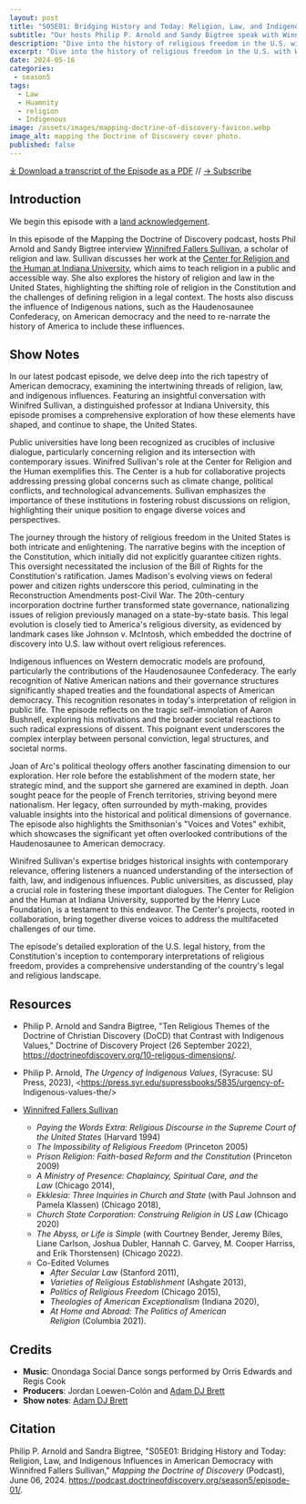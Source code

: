 ```yaml
---
layout: post
title: "S05E01: Bridging History and Today: Religion, Law, and Indigenous Influences in American Democracy with Winnifred Fallers Sullivan" 
subtitle: "Our hosts Philip P. Arnold and Sandy Bigtree speak with Winnifred Fallers Sullivan"
description: "Dive into the history of religious freedom in the U.S. with Winifred Sullivan. Explore the intersection of faith, law, and indigenous influences shaping American democracy."
excerpt: "Dive into the history of religious freedom in the U.S. with Winifred Sullivan. Explore the intersection of faith, law, and indigenous influences shaping American democracy."
date: 2024-05-16
categories: 
 - season5
tags: 
  - Law
  - Huamnity
  - religion
  - Indigenous
image: /assets/images/mapping-doctrine-of-discovery-favicon.webp
image_alt: mapping the Doctrine of Discovery cover photo.
published: false
---
```


<div id="buzzsprout-player-15206865"></div><script src="https://www.buzzsprout.com/1926214/15206865-s05e01-bridging-history-and-today-religion-law-and-indigenous-influences-in-american-democracy.js?container_id=buzzsprout-player-15206865&player=small" type="text/javascript" charset="utf-8"></script>

[⤓ Download a transcript of the Episode as a PDF](/assets/pdfs/) // [→ Subscribe](/subscribe/)

## Introduction

We begin this episode with a [land acknowledgement](https://podcast.doctrineofdiscovery.org/land/).

In this episode of the Mapping the Doctrine of Discovery podcast, hosts Phil Arnold and Sandy Bigtree interview [Winnifred Fallers Sullivan](https://religiousstudies.indiana.edu/about/faculty/sullivan-winnifred.html), a scholar of religion and law. Sullivan discusses her work at the [Center for Religion and the Human at Indiana University](https://crh.indiana.edu/index.html), which aims to teach religion in a public and accessible way. She also explores the history of religion and law in the United States, highlighting the shifting role of religion in the Constitution and the challenges of defining religion in a legal context. The hosts also discuss the influence of Indigenous nations, such as the Haudenosaunee Confederacy, on American democracy and the need to re-narrate the history of America to include these influences.

## Show Notes
In our latest podcast episode, we delve deep into the rich tapestry of American democracy, examining the intertwining threads of religion, law, and indigenous influences. Featuring an insightful conversation with Winifred Sullivan, a distinguished professor at Indiana University, this episode promises a comprehensive exploration of how these elements have shaped, and continue to shape, the United States.

Public universities have long been recognized as crucibles of inclusive dialogue, particularly concerning religion and its intersection with contemporary issues. Winifred Sullivan's role at the Center for Religion and the Human exemplifies this. The Center is a hub for collaborative projects addressing pressing global concerns such as climate change, political conflicts, and technological advancements. Sullivan emphasizes the importance of these institutions in fostering robust discussions on religion, highlighting their unique position to engage diverse voices and perspectives.

The journey through the history of religious freedom in the United States is both intricate and enlightening. The narrative begins with the inception of the Constitution, which initially did not explicitly guarantee citizen rights. This oversight necessitated the inclusion of the Bill of Rights for the Constitution's ratification. James Madison's evolving views on federal power and citizen rights underscore this period, culminating in the Reconstruction Amendments post-Civil War. The 20th-century incorporation doctrine further transformed state governance, nationalizing issues of religion previously managed on a state-by-state basis. This legal evolution is closely tied to America's religious diversity, as evidenced by landmark cases like Johnson v. McIntosh, which embedded the doctrine of discovery into U.S. law without overt religious references.

Indigenous influences on Western democratic models are profound, particularly the contributions of the Haudenosaunee Confederacy. The early recognition of Native American nations and their governance structures significantly shaped treaties and the foundational aspects of American democracy. This recognition resonates in today's interpretation of religion in public life. The episode reflects on the tragic self-immolation of Aaron Bushnell, exploring his motivations and the broader societal reactions to such radical expressions of dissent. This poignant event underscores the complex interplay between personal conviction, legal structures, and societal norms.

Joan of Arc's political theology offers another fascinating dimension to our exploration. Her role before the establishment of the modern state, her strategic mind, and the support she garnered are examined in depth. Joan sought peace for the people of French territories, striving beyond mere nationalism. Her legacy, often surrounded by myth-making, provides valuable insights into the historical and political dimensions of governance. The episode also highlights the Smithsonian's "Voices and Votes" exhibit, which showcases the significant yet often overlooked contributions of the Haudenosaunee to American democracy.

Winifred Sullivan's expertise bridges historical insights with contemporary relevance, offering listeners a nuanced understanding of the intersection of faith, law, and indigenous influences. Public universities, as discussed, play a crucial role in fostering these important dialogues. The Center for Religion and the Human at Indiana University, supported by the Henry Luce Foundation, is a testament to this endeavor. The Center's projects, rooted in collaboration, bring together diverse voices to address the multifaceted challenges of our time.

The episode's detailed exploration of the U.S. legal history, from the Constitution's inception to contemporary interpretations of religious freedom, provides a comprehensive understanding of the country's legal and religious landscape.

## Resources
- Philip P. Arnold and Sandra Bigtree, "Ten Religious Themes of the Doctrine of Christian Discovery (DoCD) that Contrast with Indigenous Values," Doctrine of Discovery Project (26 September 2022), <https://doctrineofdiscovery.org/10-religous-dimensions/>.

- Philip P. Arnold, _The Urgency of Indigenous Values_, (Syracuse: SU Press, 2023), <https://press.syr.edu/supressbooks/5835/urgency-of- Indigenous-values-the/>

- [Winnifred Fallers Sullivan](https://religiousstudies.indiana.edu/about/faculty/sullivan-winnifred.html)
  - *Paying the Words Extra: Religious Discourse in the Supreme Court of the United States* (Harvard 1994)
  - *The Impossibility of Religious Freedom* (Princeton 2005)
  - *Prison Religion: Faith-based Reform and the Constitution* (Princeton 2009)
  - *A Ministry of Presence: Chaplaincy, Spiritual Care, and the Law* (Chicago 2014), 
  - *Ekklesia: Three Inquiries in Church and State* (with Paul Johnson and Pamela Klassen) (Chicago 2018),
  - *Church State Corporation: Construing Religion in US Law* (Chicago 2020) 
  - *The Abyss, or Life is Simple* (with Courtney Bender, Jeremy Biles, Liane Carlson, Joshua Dubler, Hannah C. Garvey, M. Cooper Harriss, and Erik Thorstensen) (Chicago 2022). 
  - Co-Edited Volumes
    - *After Secular Law* (Stanford 2011), 
    - *Varieties of Religious Establishment* (Ashgate 2013), 
    - *Politics of Religious Freedom* (Chicago 2015), 
    - *Theologies of American Exceptionalism* (Indiana 2020), 
    - *At Home and Abroad: The Politics of American Religion* (Columbia 2021).

## Credits

- **Music**: Onondaga Social Dance songs performed by Orris Edwards and Regis Cook
- **Producers**: Jordan Loewen-Colón and [Adam DJ Brett](https://adamdjbrett.com)
- **Show notes**: [Adam DJ Brett](https://adamdjbrett.com)

## Citation

Philip P. Arnold and Sandra Bigtree, "S05E01: Bridging History and Today: Religion, Law, and Indigenous Influences in American Democracy with Winnifred Fallers Sullivan," _Mapping the Doctrine of Discovery_ (Podcast), June 06, 2024. <https://podcast.doctrineofdiscovery.org/season5/episode-01/>.